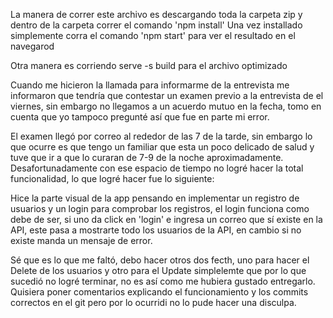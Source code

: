 La manera de correr este archivo es descargando toda la carpeta zip y dentro de la carpeta correr el comando 'npm install'
Una vez installado simplemente corra el comando 'npm start' para ver el resultado en el navegarod

Otra manera es corriendo serve -s build para el archivo optimizado


Cuando me hicieron la llamada para informarme de la entrevista me informaron que tendría que contestar un examen previo a la entrevista de el viernes, sin embargo no llegamos a un acuerdo mutuo en la fecha, tomo en cuenta que yo tampoco pregunté así que fue en parte mi error.

El examen llegó por correo al rededor de las 7 de la tarde, sin embargo lo que ocurre es que tengo un familiar que esta un poco delicado de salud y tuve que ir a que lo curaran de 7-9 de la noche aproximadamente. Desafortunadamente con ese espacio de tiempo no logré hacer la total funcionalidad, lo que logré hacer fue lo siguiente:

Hice la parte visual de la app pensando en implementar un registro de usuarios y un login para comprobar los registros, el login funciona como debe de ser, si uno da click en 'login' e ingresa un correo que sí existe en la API, este pasa a mostrarte todo los usuarios de la API, en cambio si no existe manda un mensaje de error. 

Sé que es lo que me faltó, debo hacer otros dos fecth, uno para hacer el Delete de los usuarios y otro para el Update simplelemte que por lo que sucedió no logré terminar, no es así como me hubiera gustado entregarlo. Quisiera poner comentarios explicando el funcionamiento y los commits correctos en el git pero por lo ocurridi no lo pude hacer una disculpa. 
